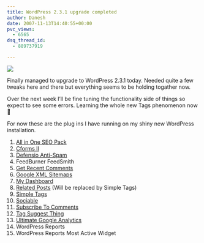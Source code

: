 ```yaml
---
title: WordPress 2.3.1 upgrade completed
author: Danesh
date: 2007-11-13T14:40:55+00:00
pvc_views:
  - 6565
dsq_thread_id:
  - 889737919

---
```

![][1]

Finally managed to upgrade to WordPress 2.3.1 today. Needed quite a few tweaks here and there but everything seems to be holding togather now.

Over the next week I&#8217;ll be fine tuning the functionality side of things so expect to see some errors. Learning the whole new Tags phenomenon now 🙂

For now these are the plug ins I have running on my shiny new WordPress installation.

  1. [All in One SEO Pack][2]
  2. [Cforms II][3]
  3. [Defensio Anti-Spam][4]
  4. FeedBurner FeedSmith
  5. [Get Recent Comments][5]
  6. [Google XML Sitemaps][6]
  7. [My Dashboard][7]
  8. [Related Posts][8] (Will be replaced by Simple Tags)
  9. [Simple Tags][9]
 10. [Sociable][10]
 11. [Subscribe To Comments][11]
 12. [Tag Suggest Thing][12]
 13. [Ultimate Google Analytics][13]
 14. WordPress Reports
 15. WordPress Reports Most Active Widget

 [1]: http://img212.imageshack.us/img212/1458/wp20squarebuttonhm5.gif
 [2]: http://wp.uberdose.com/2007/03/24/all-in-one-seo-pack/
 [3]: http://www.deliciousdays.com/cforms-plugin
 [4]: http://defensio.com/
 [5]: http://blog.jodies.de/archiv/2004/11/13/recent-comments/
 [6]: http://www.arnebrachhold.de/redir/sitemap-home/
 [7]: http://dev.clearskys.net/Wordpress/MyDashboard
 [8]: http://www.w-a-s-a-b-i.com/archives/2006/02/02/wordpress-related-entries-20/
 [9]: http://wordpress.org/extend/plugins/simple-tags
 [10]: http://push.cx/sociable
 [11]: http://txfx.net/code/wordpress/subscribe-to-comments/
 [12]: http://www.neato.co.nz/wordpress-things/tag-suggest-thing
 [13]: http://www.oratransplant.nl/uga